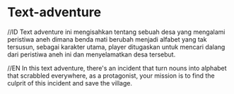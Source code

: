 # Text-adventure
//ID
Text adventure ini mengisahkan tentang sebuah desa yang mengalami peristiwa aneh dimana benda mati berubah menjadi alfabet yang tak tersusun, sebagai karakter utama, player ditugaskan untuk mencari dalang dari peristiwa aneh ini dan menyelamatkan desa tersebut.

//EN
In this text adventure, there's an incident that turn nouns into alphabet that scrabbled everywhere, as a protagonist, your mission is to find the culprit of this incident and save the village.
